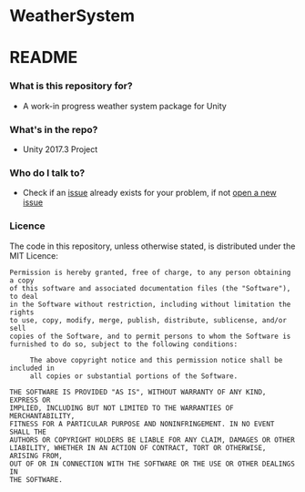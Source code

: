 # WeatherSystem

# README #

### What is this repository for? ###

* A work-in progress weather system package for Unity

### What's in the repo? ###

* Unity 2017.3 Project

### Who do I talk to? ###

* Check if an [issue](https://github.com/Slord6/WeatherSystem/issues) already exists for your problem, if not [open a new issue](https://github.com/Slord6/WeatherSystem/issues/new)

### Licence ###

The code in this repository, unless otherwise stated, is distributed under the MIT Licence:
```
Permission is hereby granted, free of charge, to any person obtaining a copy
of this software and associated documentation files (the "Software"), to deal
in the Software without restriction, including without limitation the rights
to use, copy, modify, merge, publish, distribute, sublicense, and/or sell
copies of the Software, and to permit persons to whom the Software is
furnished to do so, subject to the following conditions:

     The above copyright notice and this permission notice shall be included in
     all copies or substantial portions of the Software.

THE SOFTWARE IS PROVIDED "AS IS", WITHOUT WARRANTY OF ANY KIND, EXPRESS OR
IMPLIED, INCLUDING BUT NOT LIMITED TO THE WARRANTIES OF MERCHANTABILITY,
FITNESS FOR A PARTICULAR PURPOSE AND NONINFRINGEMENT. IN NO EVENT SHALL THE
AUTHORS OR COPYRIGHT HOLDERS BE LIABLE FOR ANY CLAIM, DAMAGES OR OTHER
LIABILITY, WHETHER IN AN ACTION OF CONTRACT, TORT OR OTHERWISE, ARISING FROM,
OUT OF OR IN CONNECTION WITH THE SOFTWARE OR THE USE OR OTHER DEALINGS IN
THE SOFTWARE.
```
